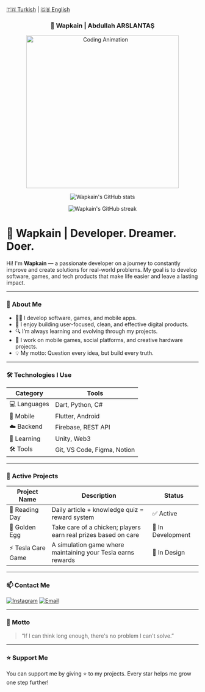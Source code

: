 [🇹🇷 Turkish](./README.md) | [🇬🇧 English](./README.en.md)
<!-- 🌐 Matrix Terminal Bölümü -->
<h3 align="center"> 🌟 Wapkain | Abdullah ARSLANTAŞ</h3>



<p align="center">
  <img src="https://media.giphy.com/media/qgQUggAC3Pfv687qPC/giphy.gif" width="400" alt="Coding Animation" />
</p>

<p align="center">
  <img src="https://github-readme-stats.vercel.app/api?username=Wapkain&show_icons=true&theme=tokyonight" alt="Wapkain's GitHub stats" />
</p>
<p align="center">
  <img src="https://github-readme-streak-stats.herokuapp.com/?user=Wapkain&theme=tokyonight" alt="Wapkain's GitHub streak" />
</p>

# 🌟 Wapkain | Developer. Dreamer. Doer.

Hi! I'm **Wapkain** — a passionate developer on a journey to constantly improve and create solutions for real-world problems. My goal is to develop software, games, and tech products that make life easier and leave a lasting impact.

---

### 🚀 About Me

- 👨‍💻 I develop software, games, and mobile apps.  
- 📱 I enjoy building user-focused, clean, and effective digital products.  
- 🔍 I’m always learning and evolving through my projects.  
- 🔧 I work on mobile games, social platforms, and creative hardware projects.  
- 💡 My motto: Question every idea, but build every truth.

---

### 🛠️ Technologies I Use

| Category     | Tools                                         |
|--------------|-----------------------------------------------|
| 💻 Languages  | Dart, Python, C#                              |
| 📱 Mobile     | Flutter, Android                              |
| ☁️ Backend    | Firebase, REST API                            |
| 🧠 Learning   | Unity, Web3                                   |
| 🛠️ Tools      | Git, VS Code, Figma, Notion                   |

---

### 📌 Active Projects

| Project Name          | Description                                                      | Status            |
|------------------------|------------------------------------------------------------------|--------------------|
| 🧠 Reading Day         | Daily article + knowledge quiz = reward system                   | ✅ Active          |
| 🐓 Golden Egg          | Take care of a chicken; players earn real prizes based on care   | 🔧 In Development  |
| ⚡ Tesla Care Game     | A simulation game where maintaining your Tesla earns rewards     | 🧪 In Design       |

---

### 📫 Contact Me

[![Instagram](https://img.shields.io/badge/Instagram-%23E4405F.svg?logo=instagram&logoColor=white)](https://instagram.com/arslanntas)
[![Email](https://img.shields.io/badge/Email-%23D14836.svg?logo=gmail&logoColor=white)](mailto:wapkain0@gmail.com)

---

### 🧠 Motto

> “If I can think long enough, there's no problem I can't solve.”

---

### ⭐ Support Me

You can support me by giving ⭐ to my projects. Every star helps me grow one step further!
